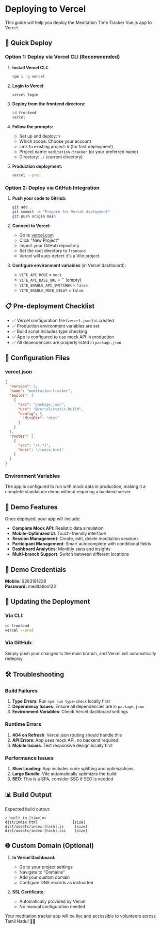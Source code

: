 # Deploying to Vercel

This guide will help you deploy the Meditation Time Tracker Vue.js app to Vercel.

## 🚀 Quick Deploy

### Option 1: Deploy via Vercel CLI (Recommended)

1. **Install Vercel CLI:**
   ```bash
   npm i -g vercel
   ```

2. **Login to Vercel:**
   ```bash
   vercel login
   ```

3. **Deploy from the frontend directory:**
   ```bash
   cd frontend
   vercel
   ```

4. **Follow the prompts:**
   - Set up and deploy: `Y`
   - Which scope: Choose your account
   - Link to existing project: `N` (for first deployment)
   - Project name: `meditation-tracker` (or your preferred name)
   - Directory: `./` (current directory)

5. **Production deployment:**
   ```bash
   vercel --prod
   ```

### Option 2: Deploy via GitHub Integration

1. **Push your code to GitHub:**
   ```bash
   git add .
   git commit -m "Prepare for Vercel deployment"
   git push origin main
   ```

2. **Connect to Vercel:**
   - Go to [vercel.com](https://vercel.com)
   - Click "New Project"
   - Import your GitHub repository
   - Set the root directory to `frontend`
   - Vercel will auto-detect it's a Vite project

3. **Configure environment variables** (in Vercel dashboard):
   - `VITE_API_MODE` = `mock`
   - `VITE_API_BASE_URL` = `` (empty)
   - `VITE_ENABLE_API_SWITCHER` = `false`
   - `VITE_ENABLE_MOCK_DELAY` = `false`

## 📋 Pre-deployment Checklist

- ✅ Vercel configuration file (`vercel.json`) is created
- ✅ Production environment variables are set
- ✅ Build script includes type checking
- ✅ App is configured to use mock API in production
- ✅ All dependencies are properly listed in `package.json`

## 🔧 Configuration Files

### vercel.json
```json
{
  "version": 2,
  "name": "meditation-tracker",
  "builds": [
    {
      "src": "package.json",
      "use": "@vercel/static-build",
      "config": {
        "distDir": "dist"
      }
    }
  ],
  "routes": [
    {
      "src": "/(.*)",
      "dest": "/index.html"
    }
  ]
}
```

### Environment Variables
The app is configured to run with mock data in production, making it a complete standalone demo without requiring a backend server.

## 🎯 Demo Features

Once deployed, your app will include:

- **Complete Mock API**: Realistic data simulation
- **Mobile-Optimized UI**: Touch-friendly interface
- **Session Management**: Create, edit, delete meditation sessions
- **Participant Management**: Smart autocomplete with conditional fields
- **Dashboard Analytics**: Monthly stats and insights
- **Multi-branch Support**: Switch between different locations

## 📱 Demo Credentials

**Mobile:** 9283181228  
**Password:** meditation123

## 🔄 Updating the Deployment

### Via CLI:
```bash
cd frontend
vercel --prod
```

### Via GitHub:
Simply push your changes to the main branch, and Vercel will automatically redeploy.

## 🛠️ Troubleshooting

### Build Failures
1. **Type Errors**: Run `npm run type-check` locally first
2. **Dependency Issues**: Ensure all dependencies are in `package.json`
3. **Environment Variables**: Check Vercel dashboard settings

### Runtime Errors
1. **404 on Refresh**: Vercel.json routing should handle this
2. **API Errors**: App uses mock API, no backend required
3. **Mobile Issues**: Test responsive design locally first

### Performance Issues
1. **Slow Loading**: App includes code splitting and optimizations
2. **Large Bundle**: Vite automatically optimizes the build
3. **SEO**: This is a SPA, consider SSG if SEO is needed

## 📊 Build Output

Expected build output:
```
✓ built in [time]ms
dist/index.html                [size]
dist/assets/index-[hash].js     [size]
dist/assets/index-[hash].css    [size]
```

## 🌐 Custom Domain (Optional)

1. **In Vercel Dashboard:**
   - Go to your project settings
   - Navigate to "Domains"
   - Add your custom domain
   - Configure DNS records as instructed

2. **SSL Certificate:**
   - Automatically provided by Vercel
   - No manual configuration needed

Your meditation tracker app will be live and accessible to volunteers across Tamil Nadu! 🧘‍♂️